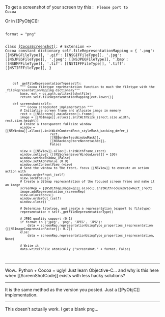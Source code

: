 To get a screenshot of your screen try this :
<code>
Please port to Cocoa
</code>

Or in [[PyObjC]]:

<code>
format = "png"

class [[CocoaScreenshot]]([[NSObject]]):
	# Extension => Cocoa constant dictionary
	        self.fileRepresentationMapping = {
		       '.png': [[NSPNGFileType]],
		       '.gif': [[NSGIFFileType]],
		       '.jpg': [[NSJPEGFileType]],
	   	       '.jpeg': [[NSJPEGFileType]],
		       '.bmp': [[NSBMPFileType]],
		       '.tif': [[NSTIFFFileType]],
		       '.tiff': [[NSTIFFFileType]],
		       }

		def _getFileRepresentationType(self):
			""" Cocoa filetype representation function to mach the filetype with the _fileRepresentationMapping dictionary"""
			base, ext = os.path.splitext(shotFile)
			return self.fileRepresentationMapping[ext.lower()]

		def screenshot(self):
			""" Cocoa screenshot implementation """
			# Initialize screen frame and allocate image in memory
			rect = [[NSScreen]].mainScreen().frame()
			image = [[NSImage]].alloc().initWithSize_((rect.size.width, rect.size.height))
			# Create a transparent fullsize window
			window = [[NSWindow]].alloc().initWithContentRect_styleMask_backing_defer_(
							rect, 
							[[NSBorderlessWindowMask]], 
							[[NSBackingStoreNonretained]], 
							False)

			view = [[NSView]].alloc().initWithFrame_(rect)
			window.setLevel_([[NSScreenSaverWindowLevel]] + 100)
			window.setHasShadow_(False)
			window.setAlphaValue_(0.0)
			window.setContentView_(view)
			# Send the window to the front, focus [[NSView]] to execute an action action with 
			window.orderFront_(self)
			view.lockFocus()
			# Create a Bitmap representation of the focused screen frame and make it an image
			screenRep = [[NSBitmapImageRep]].alloc().initWithFocusedViewRect_(rect)
			image.addRepresentation_(screenRep)
			view.unlockFocus()
			window.orderOut_(self)
			window.close()

			# Determine filetype, and create a representation (export to filetype)
			representation = self._getFileRepresentationType()

			# JPEG quality support (0-1)
			if format in ('jpeg', 'png', 'JPEG', 'JPG'):
				data = screenRep.representationUsingType_properties_(representation {[[NSImageCompressionFactor]]: 0.7})
			else:
				data = screenRep.representationUsingType_properties_(representation, None)

			# Write it
			data.writeToFile_atomically_("screenshot." + format, False)
</code>

----

Wow.. Python + Cocoa = ugly! Just learn Objective-C... and why is this here when [[ScreenShotCode]] exists with less hacky solutions?

----

It is the same method as the version you posted. Just a [[PyObjC]] implementation.

----

This doesn't actually work. I get a blank png...